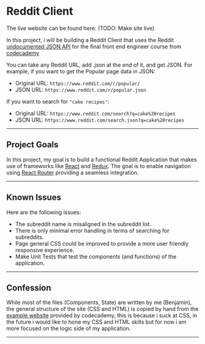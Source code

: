 # Reddit Client

The live website can be found here: (TODO: Make site live)

In this project, i will be building a Reddit Client that uses the Reddit [undocumented JSON API](https://github.com/reddit-archive/reddit/wiki/JSON) for the final front end engineer course from [codecademy](https://www.codecademy.com/)

You can take any Reddit URL, add .json at the end of it, and get JSON. For example, if you want to get the Popular page data in JSON:

- Original URL: `https://www.reddit.com/r/popular/`
- JSON URL: `https://www.reddit.com/r/popular.json`

If you want to search for `"cake recipes"`:

- Original URL: `https://www.reddit.com/search?q=cake%20recipes`
- JSON URL: `https://www.reddit.com/search.json?q=cake%20recipes`

---

## Project Goals

In this project, my goal is to build a functional Reddit Application that makes use of frameworks like [React](https://reactjs.org/) and [Redux](https://redux.js.org/). The goal is to enable navigation using [React Router](https://reactrouter.com/en/main) providing a seamless integration.

---

## Known Issues

Here are the following issues:

- The subreddit name is misaligned in the subreddit list.
- There is only minimal error handling in terms of searching for subreddits.
- Page general CSS could be improved to provide a more user friendly responsive experience.
- Make Unit Tests that test the components (and functions) of the application.

---

## Confession

While most of the files (Components, State) are written by me (Benjamin), the general structure of the site (CSS and HTML) is copied by hand from the [example website](https://reddit-client.netlify.app/) provided by codecademy, this is because i suck at CSS, in the future i would like to hone my CSS and HTML skills but for now i am more focused on the logic side of my application.

---

